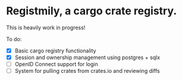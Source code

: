 # Registmily, a cargo crate registry.

This is heavily work in progress!  

To do:

- [x] Basic cargo registry functionality
- [x] Session and ownership management using postgres + sqlx
- [ ] OpenID Connect support for login
- [ ] System for pulling crates from crates.io and reviewing diffs